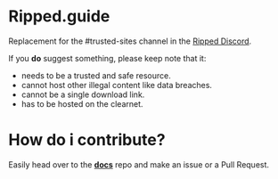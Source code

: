 # Ripped.guide

Replacement for the #trusted-sites channel in the [Ripped Discord](https://discord.ripped.guide).

If you **do** suggest something, please keep note that it:
- needs to be a trusted and safe resource.
- cannot host other illegal content like data breaches.
- cannot be a single download link.
- has to be hosted on the clearnet.

# How do i contribute?

Easily head over to the [**docs**](https://github.com/rippedpiracy/docs) repo and make an issue or a Pull Request.
